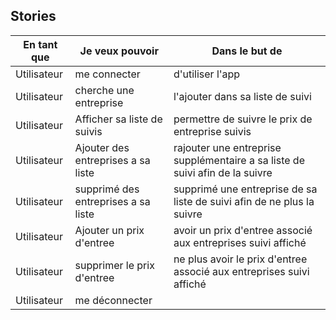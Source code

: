 ## Stories

|En tant que|Je veux pouvoir| Dans le but de|
|---|---|---|
|Utilisateur| me connecter | d'utiliser l'app |
|Utilisateur| cherche une entreprise | l'ajouter dans sa liste de suivi |
|Utilisateur| Afficher sa liste de suivis | permettre de suivre le prix de entreprise suivis |
|Utilisateur| Ajouter des entreprises a sa liste | rajouter une entreprise supplémentaire a sa liste de suivi afin de la suivre |
|Utilisateur| supprimé des entreprises a sa liste | supprimé une entreprise de sa liste de suivi afin de ne plus la suivre |
|Utilisateur| Ajouter un prix d'entree | avoir un prix d'entree associé aux entreprises suivi affiché |
|Utilisateur| supprimer le prix d'entree | ne plus avoir le prix d'entree associé aux entreprises suivi affiché |
|Utilisateur| me déconnecter | 


